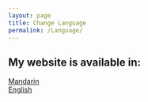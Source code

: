 ```yaml
---
layout: page
title: Change Language
permalink: /Language/
---
```


## My website is available in:
[Mandarin](中文)   
[English]  
  




[Mandarin]: /index  
[English]: /EnglishVer
